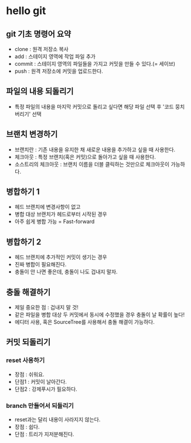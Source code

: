# hello git

## git 기초 명령어 요약

- clone : 원격 저장소 복사
- add : 스테이지 영역에 작업 파일 추가
- commit : 스테이지 영역의 파일들을 가지고 커밋을 만들 수 있다.(= 세이브)
- push : 원격 저장소에 커밋을 업로드한다.

## 파일의 내용 되돌리기

- 특정 파일의 내용을 마지막 커밋으로 돌리고 싶다면 
해당 파일 선택 후 '코드 뭉치 버리기' 선택

## 브랜치 변경하기

- 브랜치란 : 기존 내용을 유지한 채 새로운 내용을 추가하고 싶을 때 사용한다.
- 체크아웃 : 특정 브랜치(혹은 커밋)으로 돌아가고 싶을 때 사용한다.
- 소스트리의 체크아웃 : 브랜치 이름을 더블 클릭하는 것만으로 체크아웃이 가능하다.

## 병합하기 1

- 헤드 브랜치에 변경사항이 없고
- 병합 대상 브랜치가 헤드로부터 시작된 경우
- 아주 쉽게 병합 가능 = Fast-forward

## 병합하기 2

- 헤드 브랜치에 추가적인 커밋이 생기는 경우
- 진짜 병합이 필요해진다.
- 충돌이 안 나면 좋은데, 충돌이 나도 겁내지 말자.

## 충돌 해결하기

- 제일 중요한 점 : 겁내지 말 것!
- 같은 파일을 병합 대상 두 커밋에서 동시에 수정했을 경우 충돌이 날 확률이 높다!
- 에디터 사용, 혹은 SourceTree를 사용해서 충돌 해결이 가능하다.

## 커밋 되돌리기

### reset 사용하기

- 장점 : 쉬워요.
- 단점1 : 커밋이 날아간다. 
- 단점2 : 강제푸시가 필요하다.

### branch 만들어서 되돌리기

- reset과는 달리 내용이 사라지지 않는다.
- 장점 : 쉽다.
- 단점 : 트리가 지저분해진다.